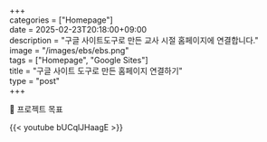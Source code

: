 +++  
categories = ["Homepage"]  
date = 2025-02-23T20:18:00+09:00  
description = "구글 사이트도구로 만든 교사 시절 홈페이지에 연결합니다."  
image = "/images/ebs/ebs.png"  
tags = ["Homepage", "Google Sites"]  
title = "구글 사이트 도구로 만든 홈페이지 연결하기"  
type = "post"  
+++  

🚀 프로젝트 목표

{{< youtube bUCqlJHaagE >}}
